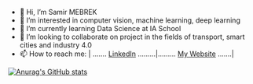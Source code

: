- 👋 Hi, I’m Samir MEBREK
- 👀 I’m interested in computer vision, machine learning, deep learning
- 🌱 I’m currently learning Data Science at IA School
- 💞️ I’m looking to collaborate on project in the fields of transport, smart cities and industry 4.0 
- 📫 How to reach me:
|  ....... <a href="http://www.linkedin.com/in/samir-mebrek">LinkedIn<a/> .........|......... <a href="https://samirmebrek.github.io/">My Website<a/> .......|

<!---
SamirIASchool/SamirIASchool is a ✨ special ✨ repository because its `README.md` (this file) appears on your GitHub profile.
You can click the Preview link to take a look at your changes.
--->
[![Anurag's GitHub stats](https://github-readme-stats.vercel.app/api?username=SamirIASchool)](https://github.com/anuraghazra/github-readme-stats)
